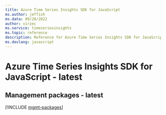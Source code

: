```yaml
---
title: Azure Time Series Insights SDK for JavaScript
ms.author: jeffish
ms.data: 09/20/2022
author: xirzec
ms.service: timeseriesinsights
ms.topic: reference
description: Reference for Azure Time Series Insights SDK for JavaScript
ms.devlang: javascript
---
```

# Azure Time Series Insights SDK for JavaScript - latest

## Management packages - latest
[!INCLUDE [mgmt-packages](time-series-insights-mgmt-index.md)]